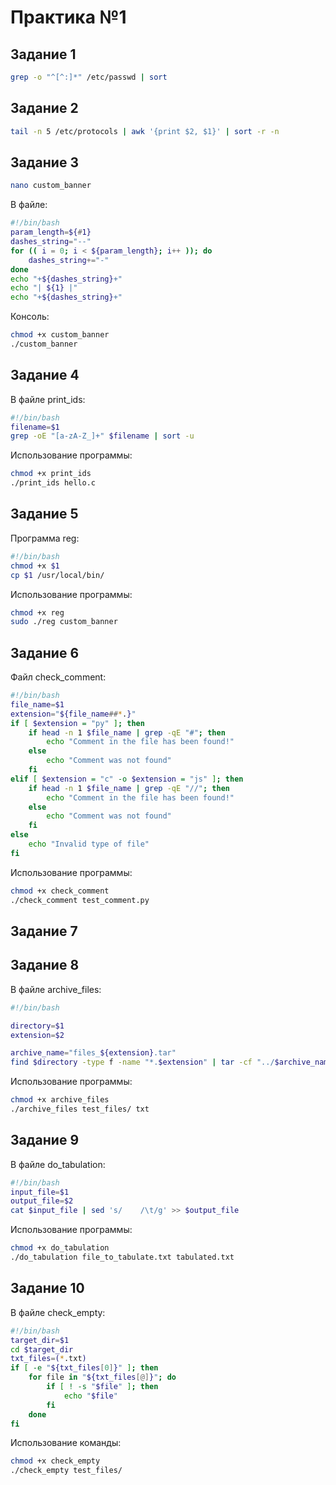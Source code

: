 # Практика №1
## Задание 1
```bash
grep -o "^[^:]*" /etc/passwd | sort
```

## Задание 2
```bash
tail -n 5 /etc/protocols | awk '{print $2, $1}' | sort -r -n
```

## Задание 3
```bash
nano custom_banner
```
В файле:
```bash
#!/bin/bash
param_length=${#1}
dashes_string="--"
for (( i = 0; i < ${param_length}; i++ )); do
	dashes_string+="-"
done
echo "+${dashes_string}+"
echo "| ${1} |"
echo "+${dashes_string}+"
```
Консоль:
```bash
chmod +x custom_banner
./custom_banner
```

## Задание 4
В файле print_ids:
```bash
#!/bin/bash
filename=$1
grep -oE "[a-zA-Z_]+" $filename | sort -u
```
Использование программы:
```bash
chmod +x print_ids
./print_ids hello.c
```

## Задание 5
Программа reg:
```bash
#!/bin/bash
chmod +x $1
cp $1 /usr/local/bin/
```
Использование программы:
```bash
chmod +x reg
sudo ./reg custom_banner
```

## Задание 6
Файл check_comment:
```bash
#!/bin/bash
file_name=$1
extension="${file_name##*.}"
if [ $extension = "py" ]; then
	if head -n 1 $file_name | grep -qE "#"; then
		echo "Comment in the file has been found!"
	else
		echo "Comment was not found"
	fi	
elif [ $extension = "c" -o $extension = "js" ]; then
	if head -n 1 $file_name | grep -qE "//"; then
		echo "Comment in the file has been found!"
	else
		echo "Comment was not found"
	fi
else
	echo "Invalid type of file"
fi
```
Использование программы:
```bash
chmod +x check_comment
./check_comment test_comment.py
```

## Задание 7



## Задание 8
В файле archive_files:
```bash
#!/bin/bash

directory=$1
extension=$2

archive_name="files_${extension}.tar"
find $directory -type f -name "*.$extension" | tar -cf "../$archive_name" -T -
```
Использование программы:
```bash
chmod +x archive_files
./archive_files test_files/ txt
```

## Задание 9
В файле do_tabulation:
```bash
#!/bin/bash
input_file=$1
output_file=$2
cat $input_file | sed 's/    /\t/g' >> $output_file
```
Использование программы:
```bash
chmod +x do_tabulation
./do_tabulation file_to_tabulate.txt tabulated.txt
```

## Задание 10
В файле check_empty:
```bash
#!/bin/bash
target_dir=$1
cd $target_dir
txt_files=(*.txt)
if [ -e "${txt_files[0]}" ]; then
    for file in "${txt_files[@]}"; do
        if [ ! -s "$file" ]; then
            echo "$file"
        fi
    done
fi
```
Использование команды:
```bash
chmod +x check_empty
./check_empty test_files/
```
